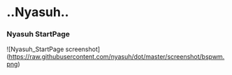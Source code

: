 ..Nyasuh..
=============

### Nyasuh StartPage
![Nyasuh_StartPage screenshot] (https://raw.githubusercontent.com/nyasuh/dot/master/screenshot/bspwm.png)